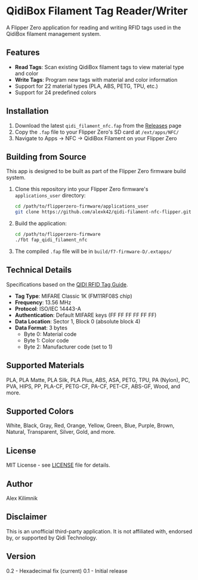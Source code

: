 # QidiBox Filament Tag Reader/Writer

A Flipper Zero application for reading and writing RFID tags used in the QidiBox filament management system.

## Features

- **Read Tags**: Scan existing QidiBox filament tags to view material type and color
- **Write Tags**: Program new tags with material and color information
- Support for 22 material types (PLA, ABS, PETG, TPU, etc.)
- Support for 24 predefined colors

## Installation

1. Download the latest `qidi_filament_nfc.fap` from the [Releases](https://github.com/alexk42/qidi-filament-nfc-flipper/releases) page
2. Copy the `.fap` file to your Flipper Zero's SD card at `/ext/apps/NFC/`
3. Navigate to Apps → NFC → QidiBox Filament on your Flipper Zero

## Building from Source

This app is designed to be built as part of the Flipper Zero firmware build system.

1. Clone this repository into your Flipper Zero firmware's `applications_user` directory:
   ```bash
   cd /path/to/flipperzero-firmware/applications_user
   git clone https://github.com/alexk42/qidi-filament-nfc-flipper.git
   ```

2. Build the application:
   ```bash
   cd /path/to/flipperzero-firmware
   ./fbt fap_qidi_filament_nfc
   ```

3. The compiled `.fap` file will be in `build/f7-firmware-D/.extapps/`

## Technical Details

Specifications based on the [QIDI RFID Tag Guide](https://wiki.qidi3d.com/en/QIDIBOX/RFID).

- **Tag Type**: MIFARE Classic 1K (FM11RF08S chip)
- **Frequency**: 13.56 MHz
- **Protocol**: ISO/IEC 14443-A
- **Authentication**: Default MIFARE keys (FF FF FF FF FF FF)
- **Data Location**: Sector 1, Block 0 (absolute block 4)
- **Data Format**: 3 bytes
  - Byte 0: Material code
  - Byte 1: Color code
  - Byte 2: Manufacturer code (set to 1)

## Supported Materials

PLA, PLA Matte, PLA Silk, PLA Plus, ABS, ASA, PETG, TPU, PA (Nylon), PC, PVA, HIPS, PP, PLA-CF, PETG-CF, PA-CF, PET-CF, ABS-GF, Wood, and more.

## Supported Colors

White, Black, Gray, Red, Orange, Yellow, Green, Blue, Purple, Brown, Natural, Transparent, Silver, Gold, and more.

## License

MIT License - see [LICENSE](LICENSE) file for details.

## Author

Alex Kilimnik

## Disclaimer

This is an unofficial third-party application. It is not affiliated with, endorsed by, or supported by Qidi Technology.

## Version

0.2 - Hexadecimal fix (current)
0.1 - Initial release
